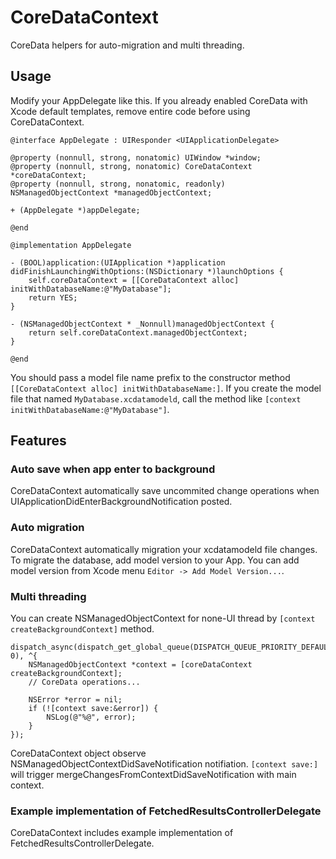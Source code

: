 # CoreDataContext

CoreData helpers for auto-migration and multi threading.

## Usage

Modify your AppDelegate like this.
If you already enabled CoreData with Xcode default templates, remove entire code before using CoreDataContext.

```
@interface AppDelegate : UIResponder <UIApplicationDelegate>

@property (nonnull, strong, nonatomic) UIWindow *window;
@property (nonnull, strong, nonatomic) CoreDataContext *coreDataContext;
@property (nonnull, strong, nonatomic, readonly) NSManagedObjectContext *managedObjectContext;

+ (AppDelegate *)appDelegate;

@end
```

```
@implementation AppDelegate

- (BOOL)application:(UIApplication *)application didFinishLaunchingWithOptions:(NSDictionary *)launchOptions {
    self.coreDataContext = [[CoreDataContext alloc] initWithDatabaseName:@"MyDatabase"];
    return YES;
}

- (NSManagedObjectContext * _Nonnull)managedObjectContext {
    return self.coreDataContext.managedObjectContext;
}

@end
```

You should pass a model file name prefix to the constructor method `[[CoreDataContext alloc] initWithDatabaseName:]`.
If you create the model file that named `MyDatabase.xcdatamodeld`, call the method like `[context initWithDatabaseName:@"MyDatabase"]`.

## Features

### Auto save when app enter to background

CoreDataContext automatically save uncommited change operations when UIApplicationDidEnterBackgroundNotification posted.

### Auto migration

CoreDataContext automatically migration your xcdatamodeld file changes.
To migrate the database, add model version to your App.
You can add model version from Xcode menu `Editor -> Add Model Version...`.

### Multi threading

You can create NSManagedObjectContext for none-UI thread by `[context createBackgroundContext]` method.

```
dispatch_async(dispatch_get_global_queue(DISPATCH_QUEUE_PRIORITY_DEFAULT, 0), ^{
    NSManagedObjectContext *context = [coreDataContext createBackgroundContext];
    // CoreData operations...

    NSError *error = nil;
    if (![context save:&error]) {
        NSLog(@"%@", error);
    }
});
```

CoreDataContext object observe NSManagedObjectContextDidSaveNotification notifiation.
`[context save:]` will trigger mergeChangesFromContextDidSaveNotification with main context.

### Example implementation of FetchedResultsControllerDelegate

CoreDataContext includes example implementation of FetchedResultsControllerDelegate.
